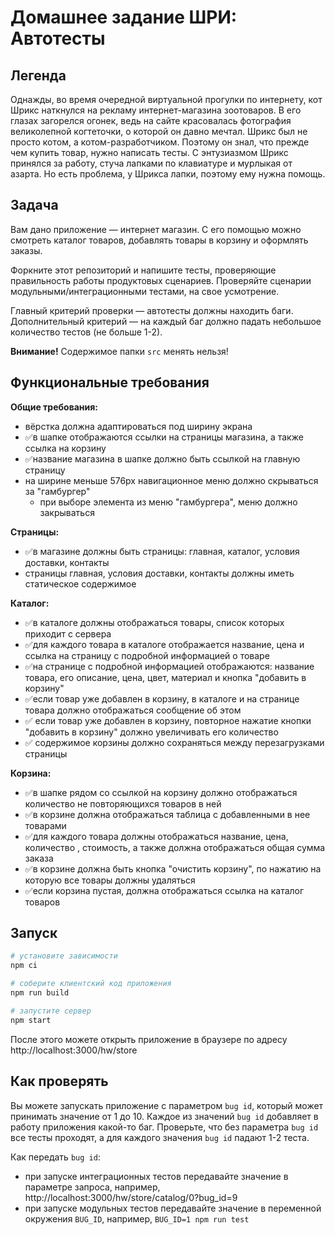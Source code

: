 # Домашнее задание ШРИ: Автотесты

## Легенда

Однажды, во время очередной виртуальной прогулки по интернету, кот Шрикс наткнулся на рекламу интернет-магазина зоотоваров. В его глазах загорелся огонек, ведь на сайте красовалась фотография великолепной когтеточки, о которой он давно мечтал.
Шрикс был не просто котом, а котом-разработчиком. Поэтому он знал, что прежде чем купить товар, нужно написать тесты. 
С энтузиазмом Шрикс принялся за работу, стуча лапками по клавиатуре и мурлыкая от азарта. Но есть проблема, у Шрикса лапки, поэтому ему нужна помощь.

## Задача

Вам дано приложение — интернет магазин. С его помощью можно смотреть каталог товаров, добавлять товары в корзину и оформлять заказы.

Форкните этот репозиторий и напишите тесты, проверяющие правильность работы продуктовых сценариев. Проверяйте сценарии модульными/интеграционными тестами, на свое усмотрение.

Главный критерий проверки — автотесты должны находить баги. Дополнительный критерий — на каждый баг должно падать небольшое количество тестов (не больше 1-2).

**Внимание!** Содержимое папки `src` менять нельзя!

## Функциональные требования

**Общие требования:**
- вёрстка должна адаптироваться под ширину экрана
- ✅в шапке отображаются ссылки на страницы магазина, а также ссылка на корзину
- ✅название магазина в шапке должно быть ссылкой на главную страницу
- на ширине меньше 576px навигационное меню должно скрываться за "гамбургер"
  - при выборе элемента из меню "гамбургера", меню должно закрываться

**Страницы:**
- ✅в магазине должны быть страницы: главная, каталог, условия доставки, контакты
- страницы главная, условия доставки, контакты должны иметь статическое содержимое

**Каталог:**
- ✅в каталоге должны отображаться товары, список которых приходит с сервера
- ✅для каждого товара в каталоге отображается название, цена и ссылка на страницу с подробной информацией о товаре
- ✅на странице с подробной информацией отображаются: название товара, его описание, цена, цвет, материал и кнопка "добавить в корзину"
- ✅если товар уже добавлен в корзину, в каталоге и на странице товара должно отображаться сообщение об этом
- ✅ если товар уже добавлен в корзину, повторное нажатие кнопки "добавить в корзину" должно увеличивать его количество
- ✅ содержимое корзины должно сохраняться между перезагрузками страницы

**Корзина:**
- ✅в шапке рядом со ссылкой на корзину должно отображаться количество не повторяющихся товаров в ней
- ✅в корзине должна отображаться таблица с добавленными в нее товарами
- ✅для каждого товара должны отображаться название, цена, количество , стоимость, а также должна отображаться общая сумма заказа
- ✅в корзине должна быть кнопка "очистить корзину", по нажатию на которую все товары должны удаляться
- ✅если корзина пустая, должна отображаться ссылка на каталог товаров

## Запуск

```sh
# установите зависимости
npm ci

# соберите клиентский код приложения
npm run build

# запустите сервер
npm start
```

После этого можете открыть приложение в браузере по адресу http://localhost:3000/hw/store

## Как проверять

Вы можете запускать приложение с параметром `bug id`, который может принимать значение от 1 до 10. Каждое из значений `bug id` добавляет в работу приложения какой-то баг. Проверьте, что без параметра `bug id` все тесты проходят, а для каждого значения `bug id` падают 1-2 теста.

Как передать `bug id`:
- при запуске интеграционных тестов передавайте значение в параметре запроса, например, http://localhost:3000/hw/store/catalog/0?bug_id=9
- при запуске модульных тестов передавайте значение в переменной окружения `BUG_ID`, например, `BUG_ID=1 npm run test`
